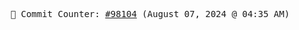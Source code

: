 <p align="center">
    <samp>
        📮 Commit Counter: <a href="https://github.com/Javascript-void0/Javascript-void0/commits/main">#98104</a> (August 07, 2024 @ 04:35 AM)
    </samp>
</p>